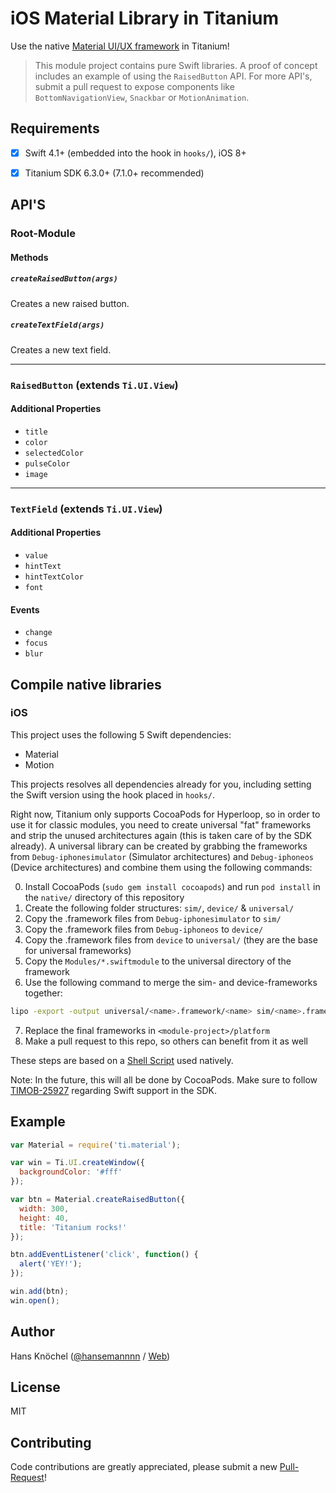 # iOS Material Library in Titanium

Use the native [Material UI/UX framework](https://github.com/CosmicMind/Material) in Titanium!

> This module project contains pure Swift libraries. A proof of concept includes an example of using the `RaisedButton` API.
For more API's, submit a pull request to expose components like `BottomNavigationView`, `Snackbar` or `MotionAnimation`.

## Requirements

- [x] Swift 4.1+ (embedded into the hook in `hooks/`), iOS 8+
- [x] Titanium SDK 6.3.0+ (7.1.0+ recommended)


## API'S

### Root-Module

#### Methods

##### `createRaisedButton(args)`

Creates a new raised button.

##### `createTextField(args)`

Creates a new text field.

---

### `RaisedButton` (extends `Ti.UI.View`)

#### Additional Properties

- `title`
- `color`
- `selectedColor`
- `pulseColor`
- `image`

---

### `TextField` (extends `Ti.UI.View`)

#### Additional Properties

- `value`
- `hintText`
- `hintTextColor`
- `font`

#### Events

- `change`
- `focus`
- `blur`

## Compile native libraries

### iOS

This project uses the following 5 Swift dependencies:

- Material
- Motion

This projects resolves all dependencies already for you, including setting the Swift version using the hook placed in `hooks/`.

Right now, Titanium only supports CocoaPods for Hyperloop, so in order to use it for classic modules, you need
to create universal "fat" frameworks and strip the unused architectures again (this is taken care of by the SDK already).
A universal library can be created by grabbing the frameworks from `Debug-iphonesimulator` (Simulator architectures) 
and `Debug-iphoneos` (Device architectures) and combine them using the following commands:

0. Install CocoaPods (`sudo gem install cocoapods`) and run `pod install` in the `native/` directory of this repository
1. Create the following folder structures: `sim/`, `device/` & `universal/`
2. Copy the .framework files from `Debug-iphonesimulator` to `sim/`
3. Copy the .framework files from `Debug-iphoneos` to `device/`
4. Copy the .framework files from `device` to `universal/` (they are the base for universal frameworks)
5. Copy the `Modules/*.swiftmodule` to the universal directory of the framework
6. Use the following command to merge the sim- and device-frameworks together:
```bash
lipo -export -output universal/<name>.framework/<name> sim/<name>.framework/<name> device/<name>.framework/<name>
```
7. Replace the final frameworks in `<module-project>/platform`
8. Make a pull request to this repo, so others can benefit from it as well

These steps are based on a [Shell Script](https://gist.github.com/cromandini/1a9c4aeab27ca84f5d79) used natively.

Note: In the future, this will all be done by CocoaPods. Make sure to follow [TIMOB-25927](https://jira.appcelerator.org/browse/TIMOB-25927) regarding Swift support in the SDK.

## Example

```js
var Material = require('ti.material');

var win = Ti.UI.createWindow({
  backgroundColor: '#fff'
});

var btn = Material.createRaisedButton({
  width: 300,
  height: 40,
  title: 'Titanium rocks!'
});

btn.addEventListener('click', function() {
  alert('YEY!');
});

win.add(btn);
win.open();

```

## Author

Hans Knöchel ([@hansemannnn](https://twitter.com/hansemannnn) / [Web](http://hans-knoechel.de))

## License

MIT

## Contributing

Code contributions are greatly appreciated, please submit a new [Pull-Request](https://github.com/hansemannn/titanium-material/pull/new/master)!
